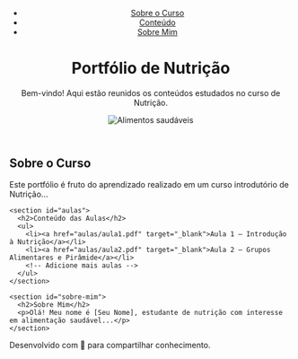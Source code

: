 <!DOCTYPE html>
<html lang="pt-BR">
<head>
  <meta charset="UTF-8">
  <meta name="viewport" content="width=device-width, initial-scale=1">
  <title>Portfólio de Nutrição</title>
  <link rel="stylesheet" href="style.css">
</head>
<body>

  <header>
    <nav aria-label="Menu de navegação principal">
      <ul>
        <li><a href="#sobre">Sobre o Curso</a></li>
        <li><a href="#aulas">Conteúdo</a></li>
        <li><a href="#sobre-mim">Sobre Mim</a></li>
      </ul>
    </nav>
    <h1>Portfólio de Nutrição</h1>
    <p>Bem-vindo! Aqui estão reunidos os conteúdos estudados no curso de Nutrição.</p>
    <img src="img/aliemntos.jpg" alt="Alimentos saudáveis" class="hero-image">
  </header>

  <main>
    <section id="sobre">
      <h2>Sobre o Curso</h2>
      <p>Este portfólio é fruto do aprendizado realizado em um curso introdutório de Nutrição...</p>
    </section>

    <section id="aulas">
      <h2>Conteúdo das Aulas</h2>
      <ul>
        <li><a href="aulas/aula1.pdf" target="_blank">Aula 1 – Introdução à Nutrição</a></li>
        <li><a href="aulas/aula2.pdf" target="_blank">Aula 2 – Grupos Alimentares e Pirâmide</a></li>
        <!-- Adicione mais aulas -->
      </ul>
    </section>

    <section id="sobre-mim">
      <h2>Sobre Mim</h2>
      <p>Olá! Meu nome é [Seu Nome], estudante de nutrição com interesse em alimentação saudável...</p>
    </section>
  </main>

  <footer>
    <p>Desenvolvido com 💚 para compartilhar conhecimento.</p>
  </footer>

</body>
</html>
